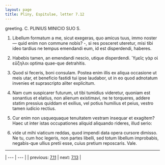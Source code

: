```yaml
---
layout: page
title: Pliny, Espitulae, letter 7.12
---
```


greeting. C. PLINIUS MINICIO SUO S.



1. Libellum formatum a me, sicut exegeras, quo amicus tuus, immo noster — quid enim non commune nobis? -, si res posceret uteretur, misi tibi ideo tardius ne tempus emendandi eum, id est disperdendi, haberes.



2. Habebis tamen, an emendandi nescio, utique disperdendi. Ὑμεῖς γὰρ οἱ εὔζηλοι optima quae-que detrahitis.



3. Quod si feceris, boni consulam. Postea enim illis ex aliqua occasione ut meis utar, et beneficio fastidi tui ipse laudabor, ut in eo quod adnotatum invenies et suprascripto aliter explicitum.



4. Nam cum suspicarer futurum, ut tibi tumidius videretur, quoniam est sonantius et elatius, non alienum existimavi, ne te torqueres, addere statim pressius quiddam et exilius, vel potius humilius et peius, vestro tamen iudicio rectius.



5. Cur enim non usquequaque tenuitatem vestram insequar et exagitem? Haec ut inter istas occupationes aliquid aliquando rideres, illud serio:



6. vide ut mihi viaticum reddas, quod impendi data opera cursore dimisso. Ne tu, cum hoc legeris, non partes libelli, sed totum libellum improbabis, negabis-que ullius pretii esse, cuius pretium reposcaris. Vale.



---

| --- | --- |
| previous: [7.11](../7.11/) | next: [7.13](../7.13/) |